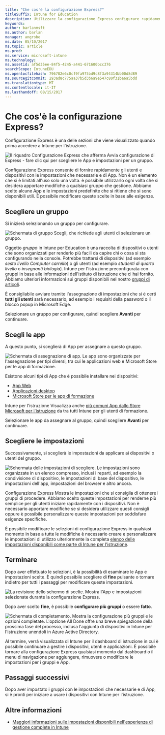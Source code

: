 ```yaml
---
title: "Che cos'è la configurazione Express?"
titleSuffix: Intune for Education
description: Utilizzare la configurazione Express configurare rapidamente i gruppi in Intune per l'istruzione.
keywords: 
author: barlanmsft
ms.author: barlan
manager: angrobe
ms.date: 05/10/2017
ms.topic: article
ms.prod: 
ms.service: microsoft-intune
ms.technology: 
ms.assetid: af5d35ee-84f5-4245-a441-671600bcc376
searchScope: IntuneEDU
ms.openlocfilehash: 796782e6c0cf9fa975bd9c8f3a94314bb00d8d89
ms.sourcegitcommit: 293ad8c775aa37b5d3b6a9e547c80f31ba6a5bdd
ms.translationtype: MT
ms.contentlocale: it-IT
ms.lasthandoff: 08/15/2017
---
```

# <a name="what-is-express-configuration"></a>Che cos'è la configurazione Express?

Configurazione Express è una delle sezioni che viene visualizzato quando prima accedere a Intune per l'istruzione.

  ![Il riquadro Configurazione Express che afferma Avvia configurazione di Express - fare clic qui per scegliere le App e impostazioni per un gruppo.](./media/express-config-001-launch-tile.png)

Configurazione Express consente di fornire rapidamente gli utenti e dispositivi con le impostazioni che necessarie e di App. Non è un elemento che si è limitati all'uso solo una volta. è possibile utilizzarlo ogni volta che si desidera apportare modifiche a qualsiasi gruppo che gestione. Abbiamo scelto alcune App e le impostazioni predefinite che si ritiene che si sono disponibili utili. È possibile modificare queste scelte in base alle esigenze.

## <a name="choose-a-group"></a>Scegliere un gruppo

Si inizierà selezionando un gruppo per configurare.

  ![Schermata di gruppo Scegli, che richiede agli utenti di selezionare un gruppo.](./media/express-config-004-choose-group.png)

Oggetto _gruppo_ in Intune per Education è una raccolta di dispositivi o utenti che sono organizzati per renderlo più facili da capire chi o cosa si sta configurando nella console. Potrebbe trattarsi di dispositivi (ad esempio _sesto livello Computer carrello_) o gli utenti (ad esempio _studenti di quarto livello_ o _insegnanti biologia_). Intune per l'istruzione preconfigurata con gruppi in base alle informazioni dell'istituto di istruzione che ci hai fornito. Abbiamo ulteriori informazioni sui gruppi disponibili nel nostro [gruppi di articoli](what-are-groups.md).

È consigliabile avviare tramite l'assegnazione di impostazioni che si è certi **tutti gli utenti** sarà necessario, ad esempio i requisiti della password o il blocco popup in Microsoft Edge.

Selezionare un gruppo per configurare, quindi scegliere **Avanti** per continuare.

## <a name="choose-apps"></a>Scegli le app

A questo punto, si sceglierà di App per assegnare a questo gruppo.

  ![Schermata di assegnazione di app. Le app sono organizzate per l'assegnazione per tipi diversi, tra cui le applicazioni web e Microsoft Store per le app di formazione.](./media/express-config-005-choose-apps.png)

Esistono alcuni tipi di App che è possibile installare nei dispositivi:

* [App Web](how-to-add-apps.md#add-web-apps)
* [Applicazioni desktop](how-to-add-apps.md#add-desktop-apps)
* [Microsoft Store per le app di formazione](acquire-store-apps.md)

Intune per l'istruzione Visualizza anche [più comuni App dallo Store Microsoft per l'istruzione](how-to-add-apps.md#add-popular-apps) da tra tutti Intune per gli utenti di formazione.

Selezionare le app da assegnare al gruppo, quindi scegliere **Avanti** per continuare.

## <a name="choose-settings"></a>Scegliere le impostazioni

Successivamente, si sceglierà le impostazioni da applicare ai dispositivi o utenti del gruppo.

  ![Schermata delle impostazioni di scegliere. Le impostazioni sono organizzate in un elenco compresso, inclusi i reparti, ad esempio la condivisione di dispositivo, le impostazioni di base del dispositivo, le impostazioni dell'app, impostazioni del browser e altro ancora.](./media/express-config-006-choose-settings.png)

Configurazione Express Mostra le impostazioni che si consiglia di ottenere i gruppi di procedere. Abbiamo scelto queste impostazioni per renderne più semplice per gli utenti iniziare rapidamente con i dispositivi. Non è necessario apportare modifiche se si desidera utilizzare questi consigli oppure è possibile personalizzare queste impostazioni per soddisfare esigenze specifiche.

È possibile modificare le selezioni di configurazione Express in qualsiasi momento in base a tutte le modifiche è necessario creare e personalizzare le impostazioni di utilizzo ulteriormente la completa [elenco delle impostazioni disponibili come parte di Intune per l'istruzione](available-settings.md).

## <a name="finish-up"></a>Terminare

Dopo aver effettuato le selezioni, è la possibilità di esaminare le App e impostazioni scelte. È quindi possibile scegliere di **fine** pulsante o tornare indietro per tutti i passaggi per modificare queste impostazioni.

  ![La revisione dello schermo di scelte. Mostra l'App e impostazioni selezionate durante la configurazione Express.](./media/express-config-007-save-changes.png)

Dopo aver scelto **fine**, è possibile **configurare più gruppi** o essere **fatto**.

  ![Schermata di completamento. Mostra la configurazione più gruppi e le opzioni completate. L'opzione All Done offre una breve spiegazione della prossima fase del processo, inclusa l'aggiunta di dispositivi in Intune per l'istruzione unendoli in Azure Active Directory.](./media/express-config-008-all-done.png)

Al termine, verrà visualizzata di Intune per il dashboard di istruzione in cui è possibile continuare a gestire i dispositivi, utenti e applicazioni. È possibile tornare alla configurazione Express qualsiasi momento dal dashboard o il menu di navigazione per aggiungere, rimuovere o modificare le impostazioni per i gruppi e App.

## <a name="next-steps"></a>Passaggi successivi

Dopo aver impostato i gruppi con le impostazioni che necessarie e di App, si è pronti per iniziare a usare i dispositivi con Intune per l'istruzione.

## <a name="find-out-more"></a>Altre informazioni
- [Maggiori informazioni sulle impostazioni disponibili nell'esperienza di gestione complete in Intune](https://docs.microsoft.com/intune/deploy-use/manage-settings-and-features-on-your-devices-with-microsoft-intune-policies)
